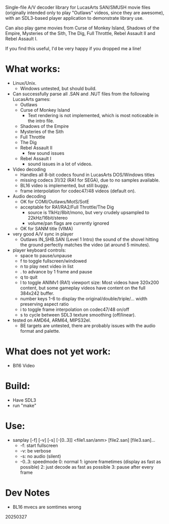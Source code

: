 Single-file A/V decoder library for LucasArts SAN/SMUSH movie files (originally
intended only to play "Outlaws" videos, since they are awesome),
with an SDL3-based player application to demonstrate library use.

Can also play game movies from Curse of Monkey Island, Shadows of the Empire,
Mysteries of the Sith, The Dig, Full Throttle,  Rebel Assault II and Rebel Assault I.

If you find this useful, I'd be very happy if you dropped me a line!

# What works:
- Linux/Unix.
  - Windows untested, but should build.
- Can successfully parse all .SAN and .NUT files from the following LucasArts games:
  - Outlaws
  - Curse of Monkey Island
    - Text rendering is not implemented, which is most noticeable in the intro file.
  - Shadows of the Empire
  - Mysteries of the Sith
  - Full Throttle
  - The Dig
  - Rebel Assault II
    - few sound issues
  - Rebel Assault I
    - sound issues in a lot of videos.
- Video decoding
  - Handles all 8-bit codecs found in LucasArts DOS/Windows titles
  - missing codecs 31/32 (RA1 for SEGA), due to no samples available.
  - BL16 video is implemented, but still buggy.
  - frame interpolation for codec47/48 videos (default on).
- Audio decoding
  - OK for COMI/Outlaws/MotS/SotE
  - acceptable for RA1/RA2/Full Throttle/The Dig
    - source is 11kHz/8bit/mono, but very crudely upsampled to 22kHz/16bit/stereo
    - volume/pan flags are currently ignored
  - OK for SANM title (VIMA)
- very good A/V sync in player
  - Outlaws IN_SHB.SAN (Level 1 Intro) the sound of the shovel hitting the ground perfectly matches the video (at around 5 minutes).
- player keyboard controls:
  - space to pause/unpause
  - f     to toggle fullscreen/windowed
  - n     to play next video in list
  - .     to advance by 1 frame and pause
  - q     to quit
  - l     to toggle ANIMv1 (RA1) viewport size: Most videos have 320x200 content, but some gameplay videos have content on the full 384x242 buffer.
  - number keys 1-6 to display the original/double/triple/... width preserving aspect ratio
  - i  to toggle frame interpolation on codec47/48 on/off
  - s  to cycle between SDL3 texture smoothing (off/linear).
- tested on AMD64, ARM64, MIPS32el.
  - BE targets are untested, there are probably issues with the audio format and palette.

# What does **not** yet work:
- Bl16 Video

# Build:
- Have SDL3
- run "make"

# Use:
- sanplay [-f] [-v] [-s] [-[0..3]] <file1.san/anm> [file2.san] [file3.san]...
  - -f: start fullscreen
  - -v: be verbose
  - -s: no audio (silent)
  - -0..3: speedmode  0: normal  1: ignore frametimes (display as fast as possible)  2: just decode as fast as possible  3: pause after every frame

# Dev Notes
- BL16 mvecs are somtimes wrong

20250327
